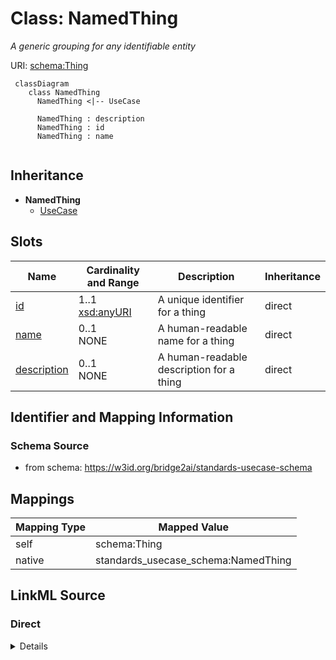 # Class: NamedThing
_A generic grouping for any identifiable entity_




URI: [schema:Thing](http://schema.org/Thing)


```mermaid
 classDiagram
    class NamedThing
      NamedThing <|-- UseCase
      
      NamedThing : description
      NamedThing : id
      NamedThing : name
      
```




## Inheritance
* **NamedThing**
    * [UseCase](UseCase.md)



## Slots

| Name | Cardinality and Range | Description | Inheritance |
| ---  | --- | --- | --- |
| [id](id.md) | 1..1 <br/> [xsd:anyURI](xsd:anyURI) | A unique identifier for a thing | direct |
| [name](name.md) | 0..1 <br/> NONE | A human-readable name for a thing | direct |
| [description](description.md) | 0..1 <br/> NONE | A human-readable description for a thing | direct |









## Identifier and Mapping Information







### Schema Source


* from schema: https://w3id.org/bridge2ai/standards-usecase-schema





## Mappings

| Mapping Type | Mapped Value |
| ---  | ---  |
| self | schema:Thing |
| native | standards_usecase_schema:NamedThing |


## LinkML Source

<!-- TODO: investigate https://stackoverflow.com/questions/37606292/how-to-create-tabbed-code-blocks-in-mkdocs-or-sphinx -->

### Direct

<details>
```yaml
name: NamedThing
description: A generic grouping for any identifiable entity
from_schema: https://w3id.org/bridge2ai/standards-usecase-schema
rank: 1000
slots:
- id
- name
- description
class_uri: schema:Thing

```
</details>

### Induced

<details>
```yaml
name: NamedThing
description: A generic grouping for any identifiable entity
from_schema: https://w3id.org/bridge2ai/standards-usecase-schema
rank: 1000
attributes:
  id:
    name: id
    description: A unique identifier for a thing
    from_schema: https://w3id.org/bridge2ai/standards-usecase-schema
    rank: 1000
    slot_uri: schema:identifier
    identifier: true
    alias: id
    owner: NamedThing
    domain_of:
    - NamedThing
    range: uriorcurie
  name:
    name: name
    description: A human-readable name for a thing
    from_schema: https://w3id.org/bridge2ai/standards-usecase-schema
    rank: 1000
    slot_uri: schema:name
    alias: name
    owner: NamedThing
    domain_of:
    - NamedThing
    range: string
  description:
    name: description
    description: A human-readable description for a thing
    from_schema: https://w3id.org/bridge2ai/standards-usecase-schema
    rank: 1000
    slot_uri: schema:description
    alias: description
    owner: NamedThing
    domain_of:
    - NamedThing
    range: string
class_uri: schema:Thing

```
</details>